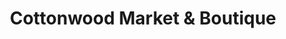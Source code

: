 ---
title: "Cottonwood Market & Boutique"
url: /valdosta/cottonwood-market-and-boutique/
shop: general
---